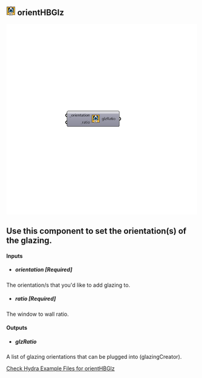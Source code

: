 ## ![](../../images/icons/orientHBGlz.png) orientHBGlz

![](../../images/components/orientHBGlz.png)

Use this component to set the orientation(s) of the glazing.
 -
 

#### Inputs
* ##### orientation [Required]
The orientation/s that you'd like to add glazing to.
* ##### ratio [Required]
The window to wall ratio.

#### Outputs
* ##### glzRatio
A list of glazing orientations that can be plugged into (glazingCreator).


[Check Hydra Example Files for orientHBGlz](https://hydrashare.github.io/hydra/index.html?keywords=Honeybee_orientHBGlz)